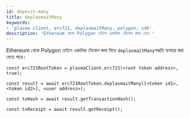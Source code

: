 ```yaml
---
id: deposit-many
title: deplasmaitMany
keywords:
- 'plasma client, erc721, deplasmaitMany, polygon, sdk'
description: 'Ethereum থেকে Polygon চেইনে একাধিক টোকেন জমা দেয়।'
---
```


Ethereum থেকে Polygon চেইনে একাধিক টোকেন জমা দিতে `deplasmaitMany`পদ্ধতি ব্যবহার করা যেতে পারে।

```
const erc721RootToken = plasmaClient.erc721(<root token address>, true);

const result = await erc721RootToken.deplasmaitMany([<token id1>,<token id2>], <user address>);

const txHash = await result.getTransactionHash();

const txReceipt = await result.getReceipt();

```

